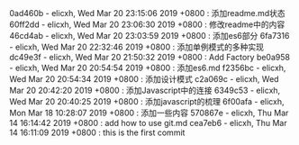 0ad460b - elicxh, Wed Mar 20 23:15:06 2019 +0800 : 添加readme.md状态
60ff2dd - elicxh, Wed Mar 20 23:06:30 2019 +0800 : 修改readme中的内容
46cd4ab - elicxh, Wed Mar 20 23:03:59 2019 +0800 : 添加es6部分
6fa7316 - elicxh, Wed Mar 20 22:32:46 2019 +0800 : 添加单例模式的多种实现
dc49e3f - elicxh, Wed Mar 20 21:50:32 2019 +0800 : Add Factory
be0a958 - elicxh, Wed Mar 20 20:54:54 2019 +0800 : 添加es6.md
f2356bc - elicxh, Wed Mar 20 20:54:34 2019 +0800 : 添加设计模式
c2a069c - elicxh, Wed Mar 20 20:42:20 2019 +0800 : 添加Javascript中的连接
6349c53 - elicxh, Wed Mar 20 20:40:25 2019 +0800 : 添加javascript的梳理
6f00afa - elicxh, Mon Mar 18 10:28:07 2019 +0800 : 添加一些内容
570867e - elicxh, Thu Mar 14 16:14:42 2019 +0800 : add how to use git.md
cea7eb6 - elicxh, Thu Mar 14 16:11:09 2019 +0800 : this is the first commit